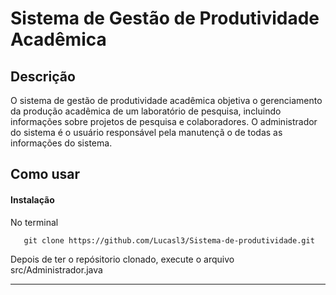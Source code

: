 # Sistema de Gestão de Produtividade Acadêmica

## Descrição

O sistema de gestão de produtividade acadêmica objetiva o gerenciamento da produção acadêmica de um laboratório de pesquisa, incluindo informações sobre projetos de pesquisa e colaboradores. O administrador do sistema é o usuário responsável pela manutençã o de todas as informações do sistema.

## Como usar

#### Instalação

No terminal

```html
   git clone https://github.com/Lucasl3/Sistema-de-produtividade.git
```

 Depois de ter o repósitorio clonado, execute o arquivo src/Administrador.java

---